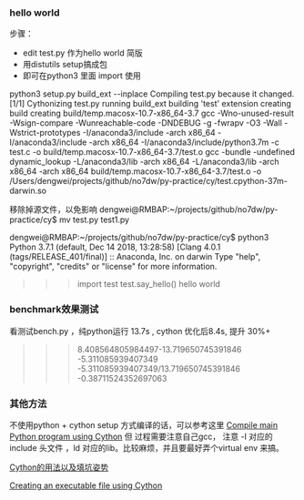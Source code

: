 ### hello world

步骤：

  - edit test.py 作为hello world 简版
  - 用distutils setup搞成包
  - 即可在python3 里面 import 使用

python3 setup.py build_ext --inplace
Compiling test.py because it changed.
[1/1] Cythonizing test.py
running build_ext
building 'test' extension
creating build
creating build/temp.macosx-10.7-x86_64-3.7
gcc -Wno-unused-result -Wsign-compare -Wunreachable-code -DNDEBUG -g -fwrapv -O3 -Wall -Wstrict-prototypes -I/anaconda3/include -arch x86_64 -I/anaconda3/include -arch x86_64 -I/anaconda3/include/python3.7m -c test.c -o build/temp.macosx-10.7-x86_64-3.7/test.o
gcc -bundle -undefined dynamic_lookup -L/anaconda3/lib -arch x86_64 -L/anaconda3/lib -arch x86_64 -arch x86_64 build/temp.macosx-10.7-x86_64-3.7/test.o -o /Users/dengwei/projects/github/no7dw/py-practice/cy/test.cpython-37m-darwin.so


移除掉源文件，以免影响
dengwei@RMBAP:~/projects/github/no7dw/py-practice/cy$ mv test.py test1.py

dengwei@RMBAP:~/projects/github/no7dw/py-practice/cy$ python3
Python 3.7.1 (default, Dec 14 2018, 13:28:58)
[Clang 4.0.1 (tags/RELEASE_401/final)] :: Anaconda, Inc. on darwin
Type "help", "copyright", "credits" or "license" for more information.
>>> import test
>>> test.say_hello()
hello world

### benchmark效果测试

看测试bench.py ，纯python运行 13.7s , cython 优化后8.4s, 提升 30%+

>>> 8.408564805984497-13.719650745391846
-5.311085939407349
>>> -5.311085939407349/13.719650745391846
-0.38711524352697063

### 其他方法
不使用python + cython setup 方式编译的话，可以参考这里 
[Compile main Python program using Cython](https://stackoverflow.com/questions/5105482/compile-main-python-program-using-cython)
但 过程需要注意自己gcc， 注意 -I 对应的include 头文件 ，ld 对应的lib。比较麻烦，并且要最好弄个virtual env 来搞。



[Cython的用法以及填坑姿势](https://blog.csdn.net/feijiges/article/details/77932382)

[Creating an executable file using Cython
](http://masnun.rocks/2016/10/01/creating-an-executable-file-using-cython/)
